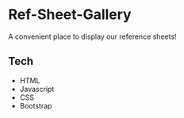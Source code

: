 # Ref-Sheet-Gallery

A convenient place to display our reference sheets!

## Tech

- HTML
- Javascript
- CSS
- Bootstrap
